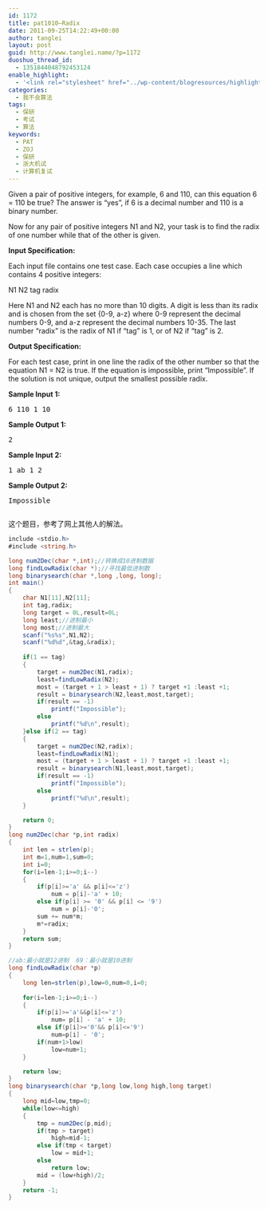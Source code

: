 ```yaml
---
id: 1172
title: pat1010—Radix
date: 2011-09-25T14:22:49+00:00
author: tanglei
layout: post
guid: http://www.tanglei.name/?p=1172
duoshuo_thread_id:
  - 1351844048792453124
enable_highlight:
  - '<link rel="stylesheet" href="../wp-content/blogresources/highlightconfig/highlight.default.min.css"><script src="../wp-content/blogresources/highlightconfig/jquery-2.1.4.min.js"></script><script src="../wp-content/blogresources/highlightconfig/enable_highlight.js"></script>'
categories:
  - 我不会算法
tags: 
  - 保研
  - 考试
  - 算法
keywords:
  - PAT
  - ZOJ
  - 保研
  - 浙大机试
  - 计算机复试
---
```

Given a pair of positive integers, for example, 6 and 110, can this equation 6 = 110 be true? The answer is &#8220;yes&#8221;, if 6 is a decimal number and 110 is a binary number.

Now for any pair of positive integers N1 and N2, your task is to find the radix of one number while that of the other is given.

**Input Specification:**

Each input file contains one test case. Each case occupies a line which contains 4 positive integers:
  
N1 N2 tag radix
  
Here N1 and N2 each has no more than 10 digits. A digit is less than its radix and is chosen from the set {0-9, a-z} where 0-9 represent the decimal numbers 0-9, and a-z represent the decimal numbers 10-35. The last number &#8220;radix&#8221; is the radix of N1 if &#8220;tag&#8221; is 1, or of N2 if &#8220;tag&#8221; is 2.

**Output Specification:**

For each test case, print in one line the radix of the other number so that the equation N1 = N2 is true. If the equation is impossible, print &#8220;Impossible&#8221;. If the solution is not unique, output the smallest possible radix.

**Sample Input 1:**

<pre>6 110 1 10</pre>

**Sample Output 1:**

<pre>2</pre>

**Sample Input 2:**

<pre>1 ab 1 2</pre>

**Sample Output 2:**

<pre>Impossible</pre>

<pre></pre>

这个题目，参考了网上其他人的解法。

```C#
include <stdio.h>
#include <string.h>

long num2Dec(char *,int);//转换成10进制数据
long findLowRadix(char *);//寻找最低进制数
long binarysearch(char *,long ,long, long);
int main()
{
	char N1[11],N2[11];
	int tag,radix;
	long target = 0L,result=0L;
	long least;//进制最小
	long most;//进制最大
	scanf("%s%s",N1,N2);
	scanf("%d%d",&tag,&radix);
	
	if(1 == tag)
	{
		target = num2Dec(N1,radix);
		least=findLowRadix(N2);
		most = (target + 1 > least + 1) ? target +1 :least +1; 
		result = binarysearch(N2,least,most,target);
		if(result == -1)
			printf("Impossible");
		else
			printf("%d\n",result);
	}else if(2 == tag)
	{
		target = num2Dec(N2,radix);
		least=findLowRadix(N1);
		most = (target + 1 > least + 1) ? target +1 :least +1; 
		result = binarysearch(N1,least,most,target);
		if(result == -1)
			printf("Impossible");
		else
			printf("%d\n",result);
	}

	return 0;
}
long num2Dec(char *p,int radix)
{
	int len = strlen(p);
	int m=1,num=1,sum=0;
	int i=0;
	for(i=len-1;i>=0;i--)
	{
		if(p[i]>='a' && p[i]<='z')
			num = p[i]-'a' + 10;
		else if(p[i] >= '0' && p[i] <= '9')
			num = p[i]-'0';
		sum += num*m;
		m*=radix;
	}
	return sum;
}

//ab:最小就是12进制  69：最小就是10进制
long findLowRadix(char *p)
{
	long len=strlen(p),low=0,num=0,i=0;  
   
    for(i=len-1;i>=0;i--)  
    {  
        if(p[i]>='a'&&p[i]<='z')  
            num= p[i] - 'a' + 10;  
        else if(p[i]>='0'&& p[i]<='9')  
            num=p[i] - '0';  
        if(num+1>low)  
            low=num+1;  
    }  

    return low;  
}
long binarysearch(char *p,long low,long high,long target)
{
	long mid=low,tmp=0;
	while(low<=high)
	{
		tmp = num2Dec(p,mid);
		if(tmp > target)
			high=mid-1;
		else if(tmp < target)
			low = mid+1;
		else 
			return low;
		mid = (low+high)/2;
	}
	return -1;
}
```
